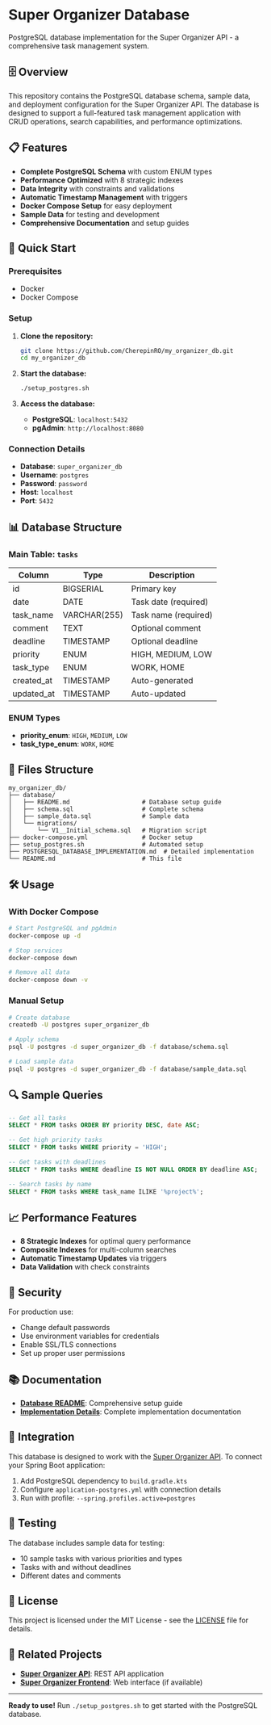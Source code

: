 # Super Organizer Database

PostgreSQL database implementation for the Super Organizer API - a comprehensive task management system.

## 🗄️ Overview

This repository contains the PostgreSQL database schema, sample data, and deployment configuration for the Super Organizer API. The database is designed to support a full-featured task management application with CRUD operations, search capabilities, and performance optimizations.

## 📋 Features

- **Complete PostgreSQL Schema** with custom ENUM types
- **Performance Optimized** with 8 strategic indexes
- **Data Integrity** with constraints and validations
- **Automatic Timestamp Management** with triggers
- **Docker Compose Setup** for easy deployment
- **Sample Data** for testing and development
- **Comprehensive Documentation** and setup guides

## 🚀 Quick Start

### Prerequisites
- Docker
- Docker Compose

### Setup

1. **Clone the repository:**
   ```bash
   git clone https://github.com/CherepinRO/my_organizer_db.git
   cd my_organizer_db
   ```

2. **Start the database:**
   ```bash
   ./setup_postgres.sh
   ```

3. **Access the database:**
   - **PostgreSQL**: `localhost:5432`
   - **pgAdmin**: `http://localhost:8080`

### Connection Details
- **Database**: `super_organizer_db`
- **Username**: `postgres`
- **Password**: `password`
- **Host**: `localhost`
- **Port**: `5432`

## 📊 Database Structure

### Main Table: `tasks`

| Column | Type | Description |
|--------|------|-------------|
| id | BIGSERIAL | Primary key |
| date | DATE | Task date (required) |
| task_name | VARCHAR(255) | Task name (required) |
| comment | TEXT | Optional comment |
| deadline | TIMESTAMP | Optional deadline |
| priority | ENUM | HIGH, MEDIUM, LOW |
| task_type | ENUM | WORK, HOME |
| created_at | TIMESTAMP | Auto-generated |
| updated_at | TIMESTAMP | Auto-updated |

### ENUM Types
- **priority_enum**: `HIGH`, `MEDIUM`, `LOW`
- **task_type_enum**: `WORK`, `HOME`

## 🔧 Files Structure

```
my_organizer_db/
├── database/
│   ├── README.md                    # Database setup guide
│   ├── schema.sql                   # Complete schema
│   ├── sample_data.sql              # Sample data
│   └── migrations/
│       └── V1__Initial_schema.sql   # Migration script
├── docker-compose.yml               # Docker setup
├── setup_postgres.sh                # Automated setup
├── POSTGRESQL_DATABASE_IMPLEMENTATION.md  # Detailed implementation
└── README.md                        # This file
```

## 🛠️ Usage

### With Docker Compose

```bash
# Start PostgreSQL and pgAdmin
docker-compose up -d

# Stop services
docker-compose down

# Remove all data
docker-compose down -v
```

### Manual Setup

```bash
# Create database
createdb -U postgres super_organizer_db

# Apply schema
psql -U postgres -d super_organizer_db -f database/schema.sql

# Load sample data
psql -U postgres -d super_organizer_db -f database/sample_data.sql
```

## 🔍 Sample Queries

```sql
-- Get all tasks
SELECT * FROM tasks ORDER BY priority DESC, date ASC;

-- Get high priority tasks
SELECT * FROM tasks WHERE priority = 'HIGH';

-- Get tasks with deadlines
SELECT * FROM tasks WHERE deadline IS NOT NULL ORDER BY deadline ASC;

-- Search tasks by name
SELECT * FROM tasks WHERE task_name ILIKE '%project%';
```

## 📈 Performance Features

- **8 Strategic Indexes** for optimal query performance
- **Composite Indexes** for multi-column searches
- **Automatic Timestamp Updates** via triggers
- **Data Validation** with check constraints

## 🔐 Security

For production use:
- Change default passwords
- Use environment variables for credentials
- Enable SSL/TLS connections
- Set up proper user permissions

## 📚 Documentation

- **[Database README](database/README.md)**: Comprehensive setup guide
- **[Implementation Details](POSTGRESQL_DATABASE_IMPLEMENTATION.md)**: Complete implementation documentation

## 🤝 Integration

This database is designed to work with the [Super Organizer API](https://github.com/CherepinRO/my_organizer_api). To connect your Spring Boot application:

1. Add PostgreSQL dependency to `build.gradle.kts`
2. Configure `application-postgres.yml` with connection details
3. Run with profile: `--spring.profiles.active=postgres`

## 🧪 Testing

The database includes sample data for testing:
- 10 sample tasks with various priorities and types
- Tasks with and without deadlines
- Different dates and comments

## 📄 License

This project is licensed under the MIT License - see the [LICENSE](LICENSE) file for details.

## 🔗 Related Projects

- **[Super Organizer API](https://github.com/CherepinRO/my_organizer_api)**: REST API application
- **[Super Organizer Frontend](https://github.com/CherepinRO/my_organizer_frontend)**: Web interface (if available)

---

**Ready to use!** Run `./setup_postgres.sh` to get started with the PostgreSQL database.